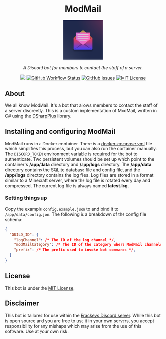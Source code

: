 <h1 align="center">ModMail</h1>
<p align="center"><img src="icon.png" width="128"></p>
<p align="center"><i>A Discord bot for members to contact the staff of a server.</i></p>
<p align="center">
<a href="https://github.com/BrackeysBot/ModMail/releases"><img src="https://img.shields.io/github/v/release/BrackeysBot/ModMail?include_prereleases&style=flat-square"></a>
<a href="https://github.com/BrackeysBot/ModMail/actions/workflows/dotnet.yml"><img src="https://img.shields.io/github/actions/workflow/status/BrackeysBot/ModMail/dotnet.yml?branch=main&style=flat-square" alt="GitHub Workflow Status" title="GitHub Workflow Status"></a>
<a href="https://github.com/BrackeysBot/ModMail/issues"><img src="https://img.shields.io/github/issues/BrackeysBot/ModMail?style=flat-square" alt="GitHub Issues" title="GitHub Issues"></a>
<a href="https://github.com/BrackeysBot/ModMail/blob/main/LICENSE.md"><img src="https://img.shields.io/github/license/BrackeysBot/ModMail?style=flat-square" alt="MIT License" title="MIT License"></a>
</p>

## About
We all know ModMail. It's a bot that allows members to contact the staff of a server discreetly. This is a custom
implementation of ModMail, written in C# using the [DSharpPlus](https://github.com/DSharpPlus/DSharpPlus) library.

## Installing and configuring ModMail
ModMail runs in a Docker container. There is a [docker-compose.yml](docker-compose.yml) file which simplifies this
process, but you can also run the container manually. The `DISCORD_TOKEN` environment variable is required for the bot
to authenticate. Two persistent volumes should be set up which point to the container's **/app/data** directory and
**/app/logs** directory. The **/app/data** directory contains the SQLite database file and config file, and the
**/app/logs** directory contains the log files. Log files are stored in a format similar to a Minecraft server, where
the log file is rotated every day and compressed. The current log file is always named **latest.log**.

### Setting things up
Copy the example `config.example.json` to and bind it to `/app/data/config.jon`. The following is a breakdown of the
config file schema:
```json
{
  "GUILD_ID": {
    "logChannel": /* The ID of the log channel */,
    "modMailCategory": /* The ID of the category where ModMail channels will be created */,
    "prefix": /* The prefix used to invoke bot commands */,
  }
}
```

## License
This bot is under the [MIT License](LICENSE.md).

## Disclaimer
This bot is tailored for use within the [Brackeys Discord server](https://discord.gg/brackeys). While this bot is open
source and you are free to use it in your own servers, you accept responsibility for any mishaps which may arise from
the use of this software. Use at your own risk.